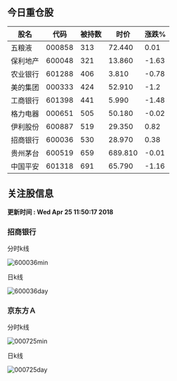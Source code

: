 
## 今日重仓股 

|股名|代码|被持数|时价|涨跌%|
|---|---|---|---|---|
|五粮液|000858|313|72.440|0.01|
|保利地产|600048|321|13.860|-1.63|
|农业银行|601288|406|3.810|-0.78|
|美的集团|000333|424|52.910|-1.2|
|工商银行|601398|441|5.990|-1.48|
|格力电器|000651|505|50.180|-0.02|
|伊利股份|600887|519|29.350|0.82|
|招商银行|600036|530|28.970|0.38|
|贵州茅台|600519|659|689.810|-0.01|
|中国平安|601318|691|65.790|-1.16|

## 关注股信息
**更新时间 : Wed Apr 25 11:50:17 2018**
### 招商银行 
分时k线

![600036min](http://image.sinajs.cn/newchart/min/n/sh600036.gif)

日k线

![600036day](http://image.sinajs.cn/newchart/daily/n/sh600036.gif)

### 京东方Ａ 
分时k线

![000725min](http://image.sinajs.cn/newchart/min/n/sz000725.gif)

日k线

![000725day](http://image.sinajs.cn/newchart/daily/n/sz000725.gif)
